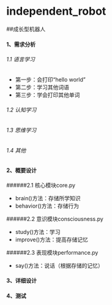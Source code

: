 # independent_robot
##成长型机器人

#### 1、需求分析

###### 1.1 语言学习
- 第一步：会打印“hello world”
- 第二步：学习其他词语
- 第三步：学会打印其他单词

###### 1.2 认知学习

###### 1.3 思维学习

###### 1.4 其他

#### 2、概要设计
######2.1 核心模块core.py
- brain()方法：存储所学知识
- behavior()方法：存储行为

######2.2 意识模块consciousness.py
- study()方法：学习
- improve()方法：提高存储记忆

######2.3 表现模块performance.py
- say()方法：说话（根据存储的记忆）

#### 3、详细设计
#### 4、测试
